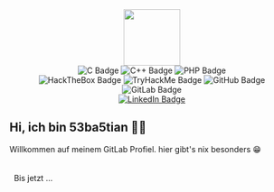 <div id="header" align="center">
  <img src="https://media.tenor.com/v2es7QGjFfoAAAAi/raul-senes-gamer.gif" width="100"/>
  <div id="badges">
    <a>
      <img src="https://img.shields.io/badge/C-00599C?style=for-the-badge&logo=c&logoColor=white" alt="C Badge">
    </a>
    <a>
      <img src="https://img.shields.io/badge/C%2B%2B-00599C?style=for-the-badge&logo=c%2B%2B&logoColor=white" alt="C++ Badge">
    </a>
    <a>
      <img src="https://img.shields.io/badge/PHP-777BB4?style=for-the-badge&logo=php&logoColor=white" alt="PHP Badge">
    </a>
  </div>
  <div id="badges">
    <a>
     <img src="https://img.shields.io/badge/-HackTheBox-%239FEF00?style=for-the-badge&logo=hackthebox&logoColor=white" alt="HackTheBox Badge">
    </a>
    <a>
      <img src="https://img.shields.io/badge/-TryHackMe-%23212C42?style=for-the-badge&logo=tryhackme&logoColor=white" alt="TryHackMe Badge">
    </a>
    <a>
      <img src="https://img.shields.io/badge/GitHub-100000?style=for-the-badge&logo=github&logoColor=white" alt="GitHub Badge"/>
    </a>
    <a>
      <img src="https://img.shields.io/badge/GitLab-330F63?style=for-the-badge&logo=gitlab&logoColor=white" alt="GitLab Badge"/>
    </a>
  </div>
  <div id="badges">
    <a href="https://www.linkedin.com/in/sebastian-gla%C3%9F-58a917225/">
      <img src="https://img.shields.io/badge/LinkedIn-blue?style=for-the-badge&logo=linkedin&logoColor=white" alt="LinkedIn Badge"/>
    </a>
  </div>
</div>


## Hi, ich bin 53ba5tian 👋🏻
Willkommen auf meinem GitLab Profiel. hier gibt's nix besonders 😁 \
  \
  \
 
Bis jetzt ... \
 
